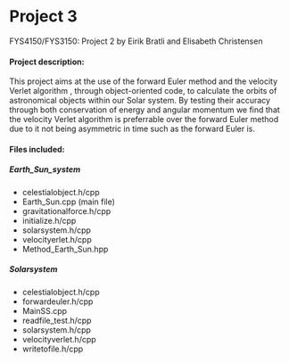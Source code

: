 # Project 3
FYS4150/FYS3150: Project 2 by Eirik Bratli and Elisabeth Christensen

#### Project description:
This project aims at the use of the forward Euler method and the velocity Verlet algorithm , through object-oriented code, to calculate the orbits of astronomical objects within our Solar system. By testing their accuracy through both conservation of energy and angular momentum we find that the velocity Verlet algorithm is preferrable over the forward Euler method due to it not being asymmetric in time such as the forward Euler is.

#### Files included:
##### Earth_Sun_system
  
  - celestialobject.h/cpp
  - Earth_Sun.cpp (main file)
  - gravitationalforce.h/cpp
  - initialize.h/cpp
  - solarsystem.h/cpp
  - velocityerlet.h/cpp
  - Method_Earth_Sun.hpp

##### Solarsystem
  - celestialobject.h/cpp
  - forwardeuler.h/cpp
  - MainSS.cpp
  - readfile_test.h/cpp
  - solarsystem.h/cpp
  - velocityverlet.h/cpp
  - writetofile.h/cpp
